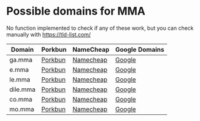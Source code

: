 # Possible domains for MMA

No function implemented to check if any of these work, but you can check manually with https://tld-list.com/

| Domain | Porkbun | NameCheap | Google Domains |
|---|---|---|---|
| ga.mma | [Porkbun](https://porkbun.com/checkout/search?prb=e814663da1&tlds=&idnLanguage=&search=search&q=ga.mma) | [Namecheap](https://www.namecheap.com/domains/registration/results/?domain=ga.mma) | [Google](https://domains.google.com/registrar/search?searchTerm=ga.mma) |
| e.mma | [Porkbun](https://porkbun.com/checkout/search?prb=e814663da1&tlds=&idnLanguage=&search=search&q=e.mma) | [Namecheap](https://www.namecheap.com/domains/registration/results/?domain=e.mma) | [Google](https://domains.google.com/registrar/search?searchTerm=e.mma) |
| le.mma | [Porkbun](https://porkbun.com/checkout/search?prb=e814663da1&tlds=&idnLanguage=&search=search&q=le.mma) | [Namecheap](https://www.namecheap.com/domains/registration/results/?domain=le.mma) | [Google](https://domains.google.com/registrar/search?searchTerm=le.mma) |
| dile.mma | [Porkbun](https://porkbun.com/checkout/search?prb=e814663da1&tlds=&idnLanguage=&search=search&q=dile.mma) | [Namecheap](https://www.namecheap.com/domains/registration/results/?domain=dile.mma) | [Google](https://domains.google.com/registrar/search?searchTerm=dile.mma) |
| co.mma | [Porkbun](https://porkbun.com/checkout/search?prb=e814663da1&tlds=&idnLanguage=&search=search&q=co.mma) | [Namecheap](https://www.namecheap.com/domains/registration/results/?domain=co.mma) | [Google](https://domains.google.com/registrar/search?searchTerm=co.mma) |
| mo.mma | [Porkbun](https://porkbun.com/checkout/search?prb=e814663da1&tlds=&idnLanguage=&search=search&q=mo.mma) | [Namecheap](https://www.namecheap.com/domains/registration/results/?domain=mo.mma) | [Google](https://domains.google.com/registrar/search?searchTerm=mo.mma) |
